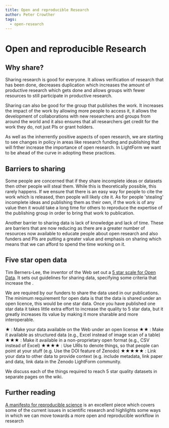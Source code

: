 ```yaml
---
title: Open and reproducible Research
author: Peter Crowther
tags: 
  - open-research
---
```

# Open and reproducible Research

## Why share?

Sharing research is good for everyone. It allows verification of research that has been done, decreases duplication which increases the amount of productive research which gets done and allows groups with fewer resources to still participate in productive research.

Sharing can also be good for the group that publishes the work. It increases the impact of the work by allowing more people to access it, it allows the development of collaborations with new researchers and groups from around the world and it also ensures that all researchers get credit for the work they do, not just PIs or grant holders.

As well as the  inherrently positive aspects of open research, we are starting to see changes in policy in areas like research funding and publishing that will frther increase the importance of open research. In LightForm we want to be ahead of the curve in adopting these practices.

## Barriers to sharing

Some people are concerned that if they share incomplete ideas or datasets then other people will steal them. While this is theoretically possible, this rarely happens. If we ensure that there is an easy way for people to cite the work which is released, then people will likely cite it. As for people 'stealing' incomplete ideas and publishing them as their own, if the work is of any value then it would take a long time for others to reproduce the expertise of the publishing group in order to bring that work to publication.

Another barrier to sharing data is lack of knowledge and lack of time. These are barriers that are now reducing as there are a greater number of resources now available to educate people about open research and also funders and PIs are putting a greater value and emphasis on sharing which means that we can afford to spend the time working on it.

## Five star open data

Tim Berners-Lee, the inventor of the Web set out a [5 star scale for Open Data](https://5stardata.info/en/). It sets out guidelines for sharing data, specifying some criteria that increase the .

We are required by our funders to share the data used in our publications. The minimum requirement for open data is that the data is shared under an open licence, this would be one star data. Once you have published one star data it takes little extra effort to increase the quality to 5 star data, but it greatly increases its value by making it more sharable and more interoperable.

★ : Make your data available on the Web under an open license
★★ : Make it available as structured data (e.g., Excel instead of image scan of a table)
★★★ : Make it available in a non-proprietary open format (e.g., CSV instead of Excel)
★★★★ : Use URIs to denote things, so that people can point at your stuff (e.g. Use the DOI feature of Zenodo)
★★★★★ : Link your data to other data to provide context (e.g. include metadata, link paper and data, link data in the Zenodo LightForm community.

We discuss each of the things required to reach 5 star quality datasets in separate pages on the wiki.

## Further reading

[A manifesto for reproducible science](https://www.nature.com/articles/s41562-016-0021) is an excellent piece which covers some of the current issues in scientific research and highlights some ways in which we can move towards a more open and reproducible workflow in research 
